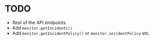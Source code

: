 # TODO

- Rest of the API endpoints
- Add `monitor.getIncidents()`
- Add `monitor.getIncidentPolicy()` or `monitor.incidentPolicy` etc.
